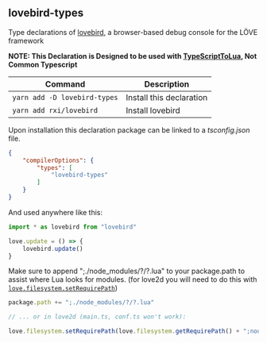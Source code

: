 ## lovebird-types

Type declarations of [lovebird](https://github.com/rxi/lovebird), a browser-based debug console for the LÖVE framework

**NOTE: This Declaration is Designed to be used with [TypeScriptToLua](https://typescripttolua.github.io), Not Common Typescript**

| Command | Description |
|-|-|
|`yarn add -D lovebird-types`| Install this declaration |
|`yarn add rxi/lovebird`| Install lovebird |

Upon installation this declaration package can be linked to a *tsconfig.json* file.

```json
{
    "compilerOptions": {
        "types": [
            "lovebird-types"
        ]
    }
}
```

And used anywhere like this:

```typescript
import * as lovebird from "lovebird"

love.update = () => {
    lovebird.update()
}
```

Make sure to append ";./node_modules/?/?.lua" to your package.path to assist where Lua looks for modules. (for love2d you will need to do this with [`love.filesystem.setRequirePath`](https://love2d.org/wiki/love.filesystem.setRequirePath))

```typescript
package.path += ";./node_modules/?/?.lua"

// ... or in love2d (main.ts, conf.ts won't work):

love.filesystem.setRequirePath(love.filesystem.getRequirePath() + ";node_modules/?/?.lua")
```
